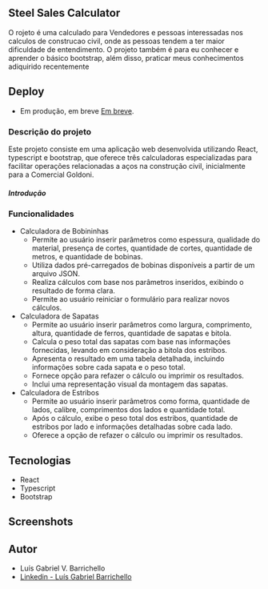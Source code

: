 ## Steel Sales Calculator

O rojeto é uma calculado para Vendedores e pessoas interessadas nos calculos de construcao civil, onde as pessoas tendem a ter maior dificuldade de entendimento. O projeto também é para eu conhecer e aprender o básico bootstrap, além disso, praticar meus conhecimentos adiquirido recentemente

## Deploy
- Em produção, em breve [Em breve](#).

### Descrição do projeto
Este projeto consiste em uma aplicação web desenvolvida utilizando React, typescript e bootstrap, que oferece três calculadoras especializadas para facilitar operações relacionadas a aços na construção civil, inicialmente para a Comercial Goldoni.

##### Introdução

### Funcionalidades
 - Calculadora de Bobininhas
   - Permite ao usuário inserir parâmetros como espessura, qualidade do material, presença de cortes, quantidade de cortes, quantidade de metros, e quantidade de bobinas.
   - Utiliza dados pré-carregados de bobinas disponíveis a partir de um arquivo JSON.
   - Realiza cálculos com base nos parâmetros inseridos, exibindo o resultado de forma clara.
   - Permite ao usuário reiniciar o formulário para realizar novos cálculos.
 - Calculadora de Sapatas
   - Permite ao usuário inserir parâmetros como largura, comprimento, altura, quantidade de ferros, quantidade de sapatas e bitola.
   - Calcula o peso total das sapatas com base nas informações fornecidas, levando em consideração a bitola dos estribos.
   - Apresenta o resultado em uma tabela detalhada, incluindo informações sobre cada sapata e o peso total.
   - Fornece opção para refazer o cálculo ou imprimir os resultados.
   - Inclui uma representação visual da montagem das sapatas.
 - Calculadora de Estribos
   - Permite ao usuário inserir parâmetros como forma, quantidade de lados, calibre, comprimentos dos lados e quantidade total.
   - Após o cálculo, exibe o peso total dos estribos, quantidade de estribos por lado e informações detalhadas sobre cada lado.
   - Oferece a opção de refazer o cálculo ou imprimir os resultados.

## Tecnologias
- React
- Typescript
- Bootstrap

## Screenshots


## Autor
- Luís Gabriel V. Barrichello
- [ Linkedin - Luís Gabriel Barrichello ](https://www.linkedin.com/in/luisgabrielbarrichello/)